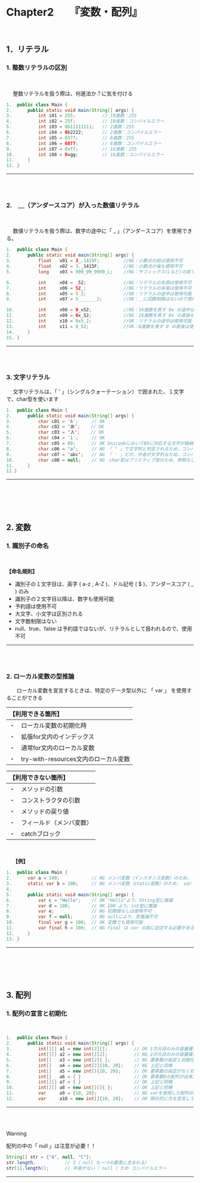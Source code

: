 # Chapter2　　『変数・配列』

<br>

## 1．リテラル

### 1. 整数リテラルの区別

<br>

&emsp; 整数リテラルを扱う際は、何進法か？に気を付ける

```java
1.  public class Main {
2.      public static void main(String[] args) {
3.          int i01 = 255;          // 10進数：255
4.          int i02 = 25f;          // 10進数：コンパイルエラー
5.          int i03 = 0b11111111;   // 2進数：255
6.          int i04 = 0b2222;       // 2進数：コンパイルエラー
7.          int i05 = 0377;         // 8進数：255
8.          int i06 = 0877;         // 8進数：コンパイルエラー
9.          int i07 = 0xff;         // 16進数：255
10.         int i08 = 0xgg;         // 16進数：コンパイルエラー
11.     }
12. }
```

***

<br><br>

### 2.　＿（アンダースコア）が入った数値リテラル

<br>

&emsp; 数値リテラルを扱う際は、数字の途中に「 _ 」（アンダースコア）を使用できる。

```java
1.  public class Main {
2.      public static void main(String[] args) {
3.          float   x01 = 3_.1415F;         //NG：小数点の前は使用不可
4.          float   x02 = 3._1415F;         //NG：小数点の後も使用不可
5.          long    x03 = 999_99_9999_L;    //NG：サフィックス(Lなど)の前では使用不可

6.          int     x04 = _52;              //NG：リテラルの先頭は使用不可
7.          int     x06 = 52_;              //NG：リテラルの末尾は使用不可
8.          int     x05 = 5_2;              //OK：リテラルの途中は使用可能
9.          int     x07 = 5_______2;        //OK：＿に回数制限はないので使用可能

10.         int     x08 = 0_x52;            //NG：16進数を表す 0x の途中は使用不可
11.         int     x09 = 0x_52;            //NG：16進数を表す 0x の直後も使用不可
12.         int     x10 = 0x5_2;            //OK：リテラルの途中は使用可能
13.         int     x11 = 0_52;             //OK：8進数を表す 0 の直後は使用可能
14.     }
15. }
```

***

<br><br>

### 3. 文字リテラル

&emsp; 文字リテラルは、「 ' 」（シングルクォーテーション）で囲まれた、１文字で、char型を使います

```java
1.  public class Main {
2.      public static void main(String[] args) {
3.          char c01 = 'A';     // OK 
4.          char c02 = 'あ';    // OK
5.          char c03 = '人';    // OK
6.          char c04 = '1';     // OK
7.          char c05 = 89;      // OK Unicodeにおいて89に対応する文字が格納される
8.          char c06 = "a";     // NG 「 " 」で文字列と判定されるため、コンパイルエラー
9.          char c07 = 'abc';   // NG 「 ' 」だが、中身が文字列なため、コンパイルエラー
10.         char c08 = null;    // NG　char型はプリミティブ型のため、参照なしの「null」を持てない
11.     }
12.}
```

***

<br><br><br><br>

## 2. 変数

### 1. 識別子の命名

<br>

**【命名規則】**

- 識別子の１文字目は、英字 ( a-z , A-Z )、ドル記号 ( $ )、アンダースコア ( _ ) のみ
- 識別子の２文字目以降は、数字も使用可能
- 予約語は使用不可
- 大文字、小文字は区別される
- 文字数制限はない
- null、true、false は予約語ではないが、リテラルとして扱われるので、使用不可

***

<br><br>

### 2. ローカル変数の型推論

&emsp;　ローカル変数を宣言するときは、特定のデータ型以外に 「 var 」 を使用することができる

|【利用できる箇所】|
|:--|
|・　ローカル変数の初期化時|
|・　拡張for文内のインデックス|
|・　通常for文内のローカル変数|
|・　try-with-resources文内のローカル変数|

|【利用できない箇所】|
|:--|
|・　メソッドの引数|
|・　コンストラクタの引数|
|・　メソッドの戻り値|
|・　フィールド（メンバ変数）|
|・　catchブロック|

<br>

**&emsp; 【例】**

```java
1.  public class Main {
2.      var a = 100;            // NG メンバ変数（インスタンス変数）のため、 var 使用不可
3.      static var b = 100;     // NG メンバ変数（static変数）のため、 var 使用不可
4.
5.      public static void main(String[] args) {
6.          var c = "Hello";    // OK "Hello"より、String型に推論
7.          var d = 100;        // OK 100 より、int型に推論
8.          var e;              // NG 初期値なしは使用不可
9.          var f = null;       // NG nullにより、型推論不可
10.         final var g = 100;  // OK 定数でも使用可能
11.         var final h = 100;  // NG final は var の前に記述する必要がある
12.     }
13. }
```

***

<br><br><br><br>

## 3. 配列

### 1. 配列の宣言と初期化

<br>

```java
1.  public class Main {
2.      public static void main(String[] args) {
3.          int[][] a1 = new int[2][];          // OK 1次元目のみの容量確保は可能
4.          int[][] a2 = new int[][2];          // NG 2次元目のみの容量確保は不可
5.          int[]   a3 = new int[2]{ };         // NG 要素数の指定と初期化は同時にできない
6.          int[]   a4 = new int[2]{10, 20};    // NG 上記と同様
7.          int[]   a5 = new int[]{10, 20};     // OK 要素数の指定がなく初期化のみは可能
8.          int[]   a6 = { }                    // OK 要素数0の配列が出来上がる
9.          int[][] a7 = { }                    // OK 上記と同様
10.         int[][] a8 = new int[][]{ };        // OK 上記と同様
11.         var     a9 = {10, 20};              // NG varを使用した配列の初期化は、明示的な型の宣言が必要
12.         var     a10 = new int[]{10, 20};    // OK 明示的に方を宣言しているため可能
```

***

<br><br>

> [!Warning]
> 配列の中の「 null 」は注意が必要！！
>
> ```java
> String[] str = {"A", null, "C"};
> str.length;           // 3（ null も一つの要素に含まれる）
> str[1].length();      // 中身がない（ null ）ため コンパイルエラー
> ```

***
